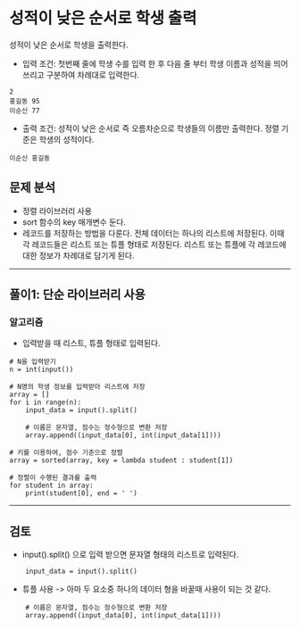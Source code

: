# 성적이 낮은 순서로 학생 출력

성적이 낮은 순서로 학생을 출력한다.

* 입력 조건: 첫번째 줄에 학생 수를 입력 한 후 다음 줄 부터 학생 이름과 성적을 띄어쓰리고 구분하여 차례대로 입력한다.
~~~
2
홍길동 95
이순신 77
~~~
* 출력 조건: 성적이 낮은 순서로 즉 오름차순으로 학생들의 이름만 출력한다. 정렬 기준은 학생의 성적이다.
~~~
이순신 홍길동
~~~

## 문제 분석
* 정렬 라이브러리 사용
* sort 함수의 key 매개변수 둔다.
* 레코드를 저장하는 방법을 다룬다. 전체 데이터는 하나의 리스트에 저장된다. 이때 각 레코드들은 리스트 또는 튜플 형태로 저장된다. 리스트 또는 튜플에 각 레코드에 대한 정보가 차례대로 담기게 된다. 


---

## 풀이1: 단순 라이브러리 사용

### 알고리즘
* 입력받을 때 리스트, 튜플 형태로 입력된다.

~~~
# N을 입력받기 
n = int(input())

# N명의 학생 정보를 입력받아 리스트에 저장
array = []
for i in range(n):
    input_data = input().split()
    
    # 이름은 문자열, 점수는 정수형으로 변환 저장
    array.append((input_data[0], int(input_data[1])))

# 키를 이용하여, 점수 기준으로 정렬
array = sorted(array, key = lambda student : student[1])

# 정렬이 수행된 결과를 출력
for student in array:
    print(student[0], end = ' ')
~~~

---

## 검토

* input().split() 으로 입력 받으면 문자열 형태의 리스트로 입력된다.
~~~
    input_data = input().split()
~~~

* 튜플 사용 -> 아마 두 요소중 하나의 데이터 형을 바꿀때 사용이 되는 것 같다.
~~~
    # 이름은 문자열, 점수는 정수형으로 변환 저장
    array.append((input_data[0], int(input_data[1])))
~~~


